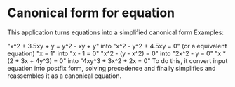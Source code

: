# Canonical form for equation
This application turns equations into a simplified canonical form
Examples:

"x^2 + 3.5xy + y = y^2 - xy + y" into "x^2 - y^2 + 4.5xy = 0" (or a equivalent equation)
"x = 1" into "x - 1 = 0"
"x^2 - (y - x^2) = 0" into "2x^2 - y = 0"
"x * (2 + 3x + 4y^3) = 0" into "4xy^3 + 3x^2 + 2x = 0"
To do this, it convert input equation into postfix form, solving precedence and finally simplifies and reassembles it as a canonical equation.
